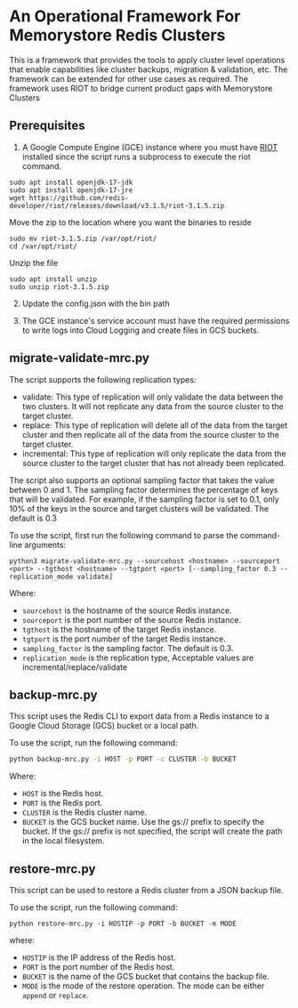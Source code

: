 # An Operational Framework For Memorystore Redis Clusters
This is a framework that provides the tools to apply cluster level operations that enable capabilities like cluster backups, migration & validation, etc. The framework can be extended for other use cases as required. The framework uses RIOT to bridge current product gaps with Memorystore Clusters

## Prerequisites

1. A Google Compute Engine (GCE) instance where you must have [RIOT](https://developer.redis.com/riot/) installed since the script runs a subprocess to execute the riot command.

```sudo apt-get install redis-tools
sudo apt install openjdk-17-jdk
sudo apt install openjdk-17-jre
wget https://github.com/redis-developer/riot/releases/download/v3.1.5/riot-3.1.5.zip
```

Move the zip to the location where you want the binaries to reside

```
sudo mv riot-3.1.5.zip /var/opt/riot/
cd /var/opt/riot/
```

Unzip the file

```
sudo apt install unzip
sudo unzip riot-3.1.5.zip
```
2. Update the config.json with the bin path

3. The GCE instance's service account must have the required permissions to write logs into Cloud Logging and create files in GCS buckets.



## migrate-validate-mrc.py
The script supports the following replication types:

- validate: This type of replication will only validate the data between the two clusters. It will not replicate any data from the source cluster to the target cluster.
- replace: This type of replication will delete all of the data from the target cluster and then replicate all of the data from the source cluster to the target cluster.
- incremental: This type of replication will only replicate the data from the source cluster to the target cluster that has not already been replicated.

The script also supports an optional sampling factor that takes the value between 0 and 1. The sampling factor determines the percentage of keys that will be validated. For example, if the sampling factor is set to 0.1, only 10% of the keys in the source and target clusters will be validated. The default is 0.3

To use the script, first run the following command to parse the command-line arguments:
```
python3 migrate-validate-mrc.py --sourcehost <hostname> --sourceport <port> --tgthost <hostname> --tgtport <port> [--sampling_factor 0.3 --replication_mode validate] 
```

Where:

- `sourcehost` is the hostname of the source Redis instance.
- `sourceport` is the port number of the source Redis instance.
- `tgthost` is the hostname of the target Redis instance.
- `tgtport` is the port number of the target Redis instance.
- `sampling_factor` is the sampling factor. The default is 0.3.
- `replication_mode` is the replication type, Acceptable values are incremental/replace/validate

## backup-mrc.py
This script uses the Redis CLI to export data from a Redis instance to a Google Cloud Storage (GCS) bucket or a local path.

To use the script, run the following command:

```bash
python backup-mrc.py -i HOST -p PORT -c CLUSTER -b BUCKET
```

Where:

- `HOST` is the Redis host.
- `PORT` is the Redis port.
- `CLUSTER` is the Redis cluster name.
- `BUCKET` is the GCS bucket name. Use the gs:// prefix to specify the bucket. If the gs:// prefix is not specified, the script will create the path in the local filesystem.
  

## restore-mrc.py

This script can be used to restore a Redis cluster from a JSON backup file.

To use the script, run the following command:

```python restore-mrc.py -i HOSTIP -p PORT -b BUCKET -m MODE```

where:

- `HOSTIP` is the IP address of the Redis host.
- `PORT` is the port number of the Redis host.
- `BUCKET` is the name of the GCS bucket that contains the backup file.
- `MODE` is the mode of the restore operation. The mode can be either `append` or `replace`.




